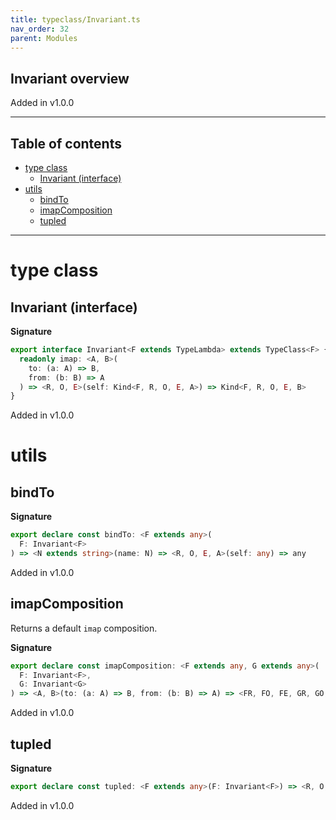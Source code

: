 ```yaml
---
title: typeclass/Invariant.ts
nav_order: 32
parent: Modules
---
```


## Invariant overview

Added in v1.0.0

---

<h2 class="text-delta">Table of contents</h2>

- [type class](#type-class)
  - [Invariant (interface)](#invariant-interface)
- [utils](#utils)
  - [bindTo](#bindto)
  - [imapComposition](#imapcomposition)
  - [tupled](#tupled)

---

# type class

## Invariant (interface)

**Signature**

```ts
export interface Invariant<F extends TypeLambda> extends TypeClass<F> {
  readonly imap: <A, B>(
    to: (a: A) => B,
    from: (b: B) => A
  ) => <R, O, E>(self: Kind<F, R, O, E, A>) => Kind<F, R, O, E, B>
}
```

Added in v1.0.0

# utils

## bindTo

**Signature**

```ts
export declare const bindTo: <F extends any>(
  F: Invariant<F>
) => <N extends string>(name: N) => <R, O, E, A>(self: any) => any
```

Added in v1.0.0

## imapComposition

Returns a default `imap` composition.

**Signature**

```ts
export declare const imapComposition: <F extends any, G extends any>(
  F: Invariant<F>,
  G: Invariant<G>
) => <A, B>(to: (a: A) => B, from: (b: B) => A) => <FR, FO, FE, GR, GO, GE>(self: any) => any
```

Added in v1.0.0

## tupled

**Signature**

```ts
export declare const tupled: <F extends any>(F: Invariant<F>) => <R, O, E, A>(self: any) => any
```

Added in v1.0.0
